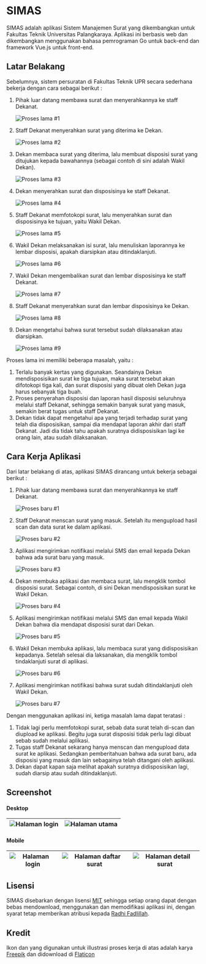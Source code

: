 # SIMAS

SIMAS adalah aplikasi Sistem Manajemen Surat yang dikembangkan untuk Fakultas Teknik Universitas Palangkaraya. Aplikasi ini berbasis web dan dikembangkan menggunakan bahasa pemrograman Go untuk back-end dan framework Vue.js untuk front-end.

## Latar Belakang

Sebelumnya, sistem persuratan di Fakultas Teknik UPR secara sederhana bekerja dengan cara sebagai berikut :

1. Pihak luar datang membawa surat dan menyerahkannya ke staff Dekanat.

   ![Proses lama #1](https://raw.githubusercontent.com/RadhiFadlillah/simas/master/readme/diagram/proses-lama-1.png)
   
2. Staff Dekanat menyerahkan surat yang diterima ke Dekan.

   ![Proses lama #2](https://raw.githubusercontent.com/RadhiFadlillah/simas/master/readme/diagram/proses-lama-2.png)
   
3. Dekan membaca surat yang diterima, lalu membuat disposisi surat yang ditujukan kepada bawahannya (sebagai contoh di sini adalah Wakil Dekan).

   ![Proses lama #3](https://raw.githubusercontent.com/RadhiFadlillah/simas/master/readme/diagram/proses-lama-3.png)
   
4. Dekan menyerahkan surat dan disposisinya ke staff Dekanat.

   ![Proses lama #4](https://raw.githubusercontent.com/RadhiFadlillah/simas/master/readme/diagram/proses-lama-4.png)
   
5. Staff Dekanat memfotokopi surat, lalu menyerahkan surat dan disposisinya ke tujuan, yaitu Wakil Dekan.

   ![Proses lama #5](https://raw.githubusercontent.com/RadhiFadlillah/simas/master/readme/diagram/proses-lama-5.png)
   
6. Wakil Dekan melaksanakan isi surat, lalu menuliskan laporannya ke lembar disposisi, apakah diarsipkan atau ditindaklanjuti.

   ![Proses lama #6](https://raw.githubusercontent.com/RadhiFadlillah/simas/master/readme/diagram/proses-lama-6.png)
   
7. Wakil Dekan mengembalikan surat dan lembar disposisinya ke staff Dekanat.

   ![Proses lama #7](https://raw.githubusercontent.com/RadhiFadlillah/simas/master/readme/diagram/proses-lama-7.png)
   
8. Staff Dekanat menyerahkan surat dan lembar disposisinya ke Dekan.

   ![Proses lama #8](https://raw.githubusercontent.com/RadhiFadlillah/simas/master/readme/diagram/proses-lama-8.png)
   
9. Dekan mengetahui bahwa surat tersebut sudah dilaksanakan atau diarsipkan.

   ![Proses lama #9](https://raw.githubusercontent.com/RadhiFadlillah/simas/master/readme/diagram/proses-lama-9.png)

Proses lama ini memiliki beberapa masalah, yaitu :

1. Terlalu banyak kertas yang digunakan. Seandainya Dekan mendisposisikan surat ke tiga tujuan, maka surat tersebut akan difotokopi tiga kali, dan surat disposisi yang dibuat oleh Dekan juga harus sebanyak tiga buah.
2. Proses penyerahan disposisi dan laporan hasil disposisi seluruhnya melalui staff Dekanat, sehingga semakin banyak surat yang masuk, semakin berat tugas untuk staff Dekanat.
3. Dekan tidak dapat mengetahui apa yang terjadi terhadap surat yang telah dia disposisikan, sampai dia mendapat laporan akhir dari staff Dekanat. Jadi dia tidak tahu apakah suratnya didisposisikan lagi ke orang lain, atau sudah dilaksanakan.

## Cara Kerja Aplikasi

Dari latar belakang di atas, aplikasi SIMAS dirancang untuk bekerja sebagai berikut :

1. Pihak luar datang membawa surat dan menyerahkannya ke staff Dekanat.

   ![Proses baru #1](https://raw.githubusercontent.com/RadhiFadlillah/simas/master/readme/diagram/proses-baru-1.png)
   
2. Staff Dekanat menscan surat yang masuk. Setelah itu mengupload hasil scan dan data surat ke dalam aplikasi.

   ![Proses baru #2](https://raw.githubusercontent.com/RadhiFadlillah/simas/master/readme/diagram/proses-baru-2.png)
   
3. Aplikasi mengirimkan notifikasi melalui SMS dan email kepada Dekan bahwa ada surat baru yang masuk.

   ![Proses baru #3](https://raw.githubusercontent.com/RadhiFadlillah/simas/master/readme/diagram/proses-baru-3.png)
   
4. Dekan membuka aplikasi dan membaca surat, lalu mengklik tombol disposisi surat. Sebagai contoh, di sini Dekan mendisposisikan surat ke Wakil Dekan.

   ![Proses baru #4](https://raw.githubusercontent.com/RadhiFadlillah/simas/master/readme/diagram/proses-baru-4.png)
   
5. Aplikasi mengirimkan notifikasi melalui SMS dan email kepada Wakil Dekan bahwa dia mendapat disposisi surat dari Dekan.

   ![Proses baru #5](https://raw.githubusercontent.com/RadhiFadlillah/simas/master/readme/diagram/proses-baru-5.png)
   
6. Wakil Dekan membuka aplikasi, lalu membaca surat yang didisposisikan kepadanya. Setelah selesai dia laksanakan, dia mengklik tombol tindaklanjuti surat di aplikasi.

   ![Proses baru #6](https://raw.githubusercontent.com/RadhiFadlillah/simas/master/readme/diagram/proses-baru-6.png)
   
7. Aplikasi mengirimkan notifikasi bahwa surat sudah ditindaklanjuti oleh Wakil Dekan.

   ![Proses baru #7](https://raw.githubusercontent.com/RadhiFadlillah/simas/master/readme/diagram/proses-baru-7.png)

Dengan menggunakan aplikasi ini, ketiga masalah lama dapat teratasi :

1. Tidak lagi perlu memfotokopi surat, sebab data surat telah di-scan dan diupload ke aplikasi. Begitu juga surat disposisi tidak perlu lagi dibuat sebab sudah melalui aplikasi.
2. Tugas staff Dekanat sekarang hanya menscan dan mengupload data surat ke aplikasi. Sedangkan pemberitahuan bahwa ada surat baru, ada disposisi yang masuk dan lain sebagainya telah ditangani oleh aplikasi.
3. Dekan dapat kapan saja melihat apakah suratnya didisposisikan lagi, sudah diarsip atau sudah ditindaklanjuti.

## Screenshot

#### Desktop

|![Halaman login](https://github.com/RadhiFadlillah/simas/blob/master/readme/screenshot/desktop-1.png)|![Halaman utama](https://github.com/RadhiFadlillah/simas/blob/master/readme/screenshot/desktop-2.png)|
|:-:|:-:|

#### Mobile

|![Halaman login](https://github.com/RadhiFadlillah/simas/blob/master/readme/screenshot/mobile-1.png)|![Halaman daftar surat](https://github.com/RadhiFadlillah/simas/blob/master/readme/screenshot/mobile-2.png)|![Halaman detail surat](https://github.com/RadhiFadlillah/simas/blob/master/readme/screenshot/mobile-3.png)|
|:-:|:-:|:-:|

## Lisensi

SIMAS disebarkan dengan lisensi [MIT](http://choosealicense.com/licenses/mit/) sehingga setiap orang dapat dengan bebas mendownload, menggunakan dan memodifikasi aplikasi ini, dengan syarat tetap memberikan atribusi kepada [Radhi Fadlillah](https://github.com/RadhiFadlillah).

## Kredit

Ikon dan yang digunakan untuk illustrasi proses kerja di atas adalah karya [Freepik](http://www.freepik.com/) dan didownload di [Flaticon](www.flaticon.com)
